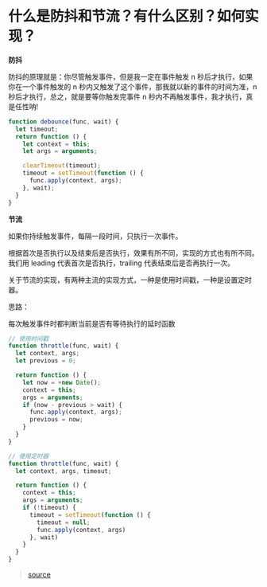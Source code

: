 
# 什么是防抖和节流？有什么区别？如何实现？

**防抖**

防抖的原理就是：你尽管触发事件，但是我一定在事件触发 n 秒后才执行，如果你在一个事件触发的 n 秒内又触发了这个事件，那我就以新的事件的时间为准，n 秒后才执行，总之，就是要等你触发完事件 n 秒内不再触发事件，我才执行，真是任性呐!

```js
function debounce(func, wait) {
  let timeout;
  return function () {
    let context = this;
    let args = arguments;

    clearTimeout(timeout);
    timeout = setTimeout(function () {
      func.apply(context, args);
    }, wait);
  }
}
```

**节流**

如果你持续触发事件，每隔一段时间，只执行一次事件。

根据首次是否执行以及结束后是否执行，效果有所不同，实现的方式也有所不同。
我们用 leading 代表首次是否执行，trailing 代表结束后是否再执行一次。

关于节流的实现，有两种主流的实现方式，一种是使用时间戳，一种是设置定时器。

思路：

每次触发事件时都判断当前是否有等待执行的延时函数

```js
// 使用时间戳
function throttle(func, wait) {
  let context, args;
  let previous = 0;

  return function () {
    let now = +new Date();
    context = this;
    args = arguments;
    if (now - previous > wait) {
      func.apply(context, args);
      previous = now;
    }
  }
}

// 使用定时器
function throttle(func, wait) {
  let context, args, timeout;

  return function () {
    context = this;
    args = arguments;
    if (!timeout) {
      timeout = setTimeout(function () {
        timeout = null;
        func.apply(context, args)
      }, wait)
    }
  }
}
```

> [source](https://github.com/Advanced-Frontend/Daily-Interview-Question/issues/5)
